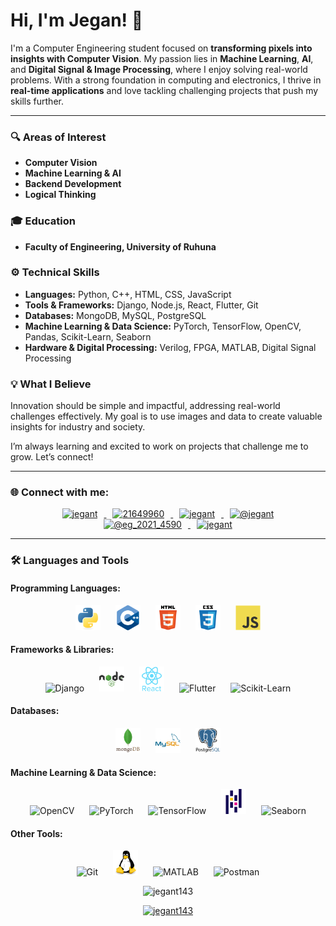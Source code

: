 # Hi, I'm Jegan! 👋

I'm a Computer Engineering student focused on **transforming pixels into insights with Computer Vision**. My passion lies in **Machine Learning**, **AI**, and **Digital Signal & Image Processing**, where I enjoy solving real-world problems. With a strong foundation in computing and electronics, I thrive in **real-time applications** and love tackling challenging projects that push my skills further.

---

### 🔍 Areas of Interest
- **Computer Vision**
- **Machine Learning & AI**
- **Backend Development**
- **Logical Thinking**

### 🎓 Education
- **Faculty of Engineering, University of Ruhuna**

### ⚙️ Technical Skills
- **Languages:** Python, C++, HTML, CSS, JavaScript
- **Tools & Frameworks:** Django, Node.js, React, Flutter, Git
- **Databases:** MongoDB, MySQL, PostgreSQL
- **Machine Learning & Data Science:** PyTorch, TensorFlow, OpenCV, Pandas, Scikit-Learn, Seaborn
- **Hardware & Digital Processing:** Verilog, FPGA, MATLAB, Digital Signal Processing

### 💡 What I Believe
Innovation should be simple and impactful, addressing real-world challenges effectively. My goal is to use images and data to create valuable insights for industry and society.

I’m always learning and excited to work on projects that challenge me to grow. Let’s connect!

---

### 🌐 Connect with me:

<p align="center">
  <a href="https://linkedin.com/in/jegant" target="_blank">
    <img src="https://raw.githubusercontent.com/rahuldkjain/github-profile-readme-generator/master/src/images/icons/Social/linked-in-alt.svg" alt="jegant" height="30" width="40" style="margin: 0 10px;" />
  </a>
  <a href="https://stackoverflow.com/users/21649960" target="_blank">
    <img src="https://raw.githubusercontent.com/rahuldkjain/github-profile-readme-generator/master/src/images/icons/Social/stack-overflow.svg" alt="21649960" height="30" width="40" style="margin: 0 10px;" />
  </a>
  <a href="https://kaggle.com/jegant" target="_blank">
    <img src="https://raw.githubusercontent.com/rahuldkjain/github-profile-readme-generator/master/src/images/icons/Social/kaggle.svg" alt="jegant" height="30" width="40" style="margin: 0 10px;" />
  </a>
  <a href="https://medium.com/@jegant" target="_blank">
    <img src="https://raw.githubusercontent.com/rahuldkjain/github-profile-readme-generator/master/src/images/icons/Social/medium.svg" alt="@jegant" height="30" width="40" style="margin: 0 10px;" />
  </a>
  <a href="https://www.hackerrank.com/@eg_2021_4590" target="_blank">
    <img src="https://raw.githubusercontent.com/rahuldkjain/github-profile-readme-generator/master/src/images/icons/Social/hackerrank.svg" alt="@eg_2021_4590" height="30" width="40" style="margin: 0 10px;" />
  </a>
  <a href="https://leetcode.com/u/jegant/" target="_blank">
    <img src="https://raw.githubusercontent.com/rahuldkjain/github-profile-readme-generator/master/src/images/icons/Social/leet-code.svg" alt="jegant" height="30" width="40" style="margin: 0 10px;" />
  </a>
</p>

---

### 🛠️ Languages and Tools

#### Programming Languages:
<p align="center">
  <img src="https://raw.githubusercontent.com/devicons/devicon/master/icons/python/python-original.svg" alt="Python" width="40" height="40" style="margin: 0 10px;"/> 
  <img src="https://raw.githubusercontent.com/devicons/devicon/master/icons/cplusplus/cplusplus-original.svg" alt="C++" width="40" height="40" style="margin: 0 10px;"/>
  <img src="https://raw.githubusercontent.com/devicons/devicon/master/icons/html5/html5-original-wordmark.svg" alt="HTML5" width="40" height="40" style="margin: 0 10px;"/>
  <img src="https://raw.githubusercontent.com/devicons/devicon/master/icons/css3/css3-original-wordmark.svg" alt="CSS3" width="40" height="40" style="margin: 0 10px;"/>
  <img src="https://raw.githubusercontent.com/devicons/devicon/master/icons/javascript/javascript-original.svg" alt="JavaScript" width="40" height="40" style="margin: 0 10px;"/>
</p>

#### Frameworks & Libraries:
<p align="center">
  <img src="https://cdn.worldvectorlogo.com/logos/django.svg" alt="Django" width="40" height="40" style="margin: 0 10px;"/>
  <img src="https://raw.githubusercontent.com/devicons/devicon/master/icons/nodejs/nodejs-original-wordmark.svg" alt="Node.js" width="40" height="40" style="margin: 0 10px;"/>
  <img src="https://raw.githubusercontent.com/devicons/devicon/master/icons/react/react-original-wordmark.svg" alt="React" width="40" height="40" style="margin: 0 10px;"/>
  <img src="https://www.vectorlogo.zone/logos/flutterio/flutterio-icon.svg" alt="Flutter" width="40" height="40" style="margin: 0 10px;"/>
  <img src="https://upload.wikimedia.org/wikipedia/commons/0/05/Scikit_learn_logo_small.svg" alt="Scikit-Learn" width="40" height="40" style="margin: 0 10px;"/>
</p>

#### Databases:
<p align="center">
  <img src="https://raw.githubusercontent.com/devicons/devicon/master/icons/mongodb/mongodb-original-wordmark.svg" alt="MongoDB" width="40" height="40" style="margin: 0 10px;"/>
  <img src="https://raw.githubusercontent.com/devicons/devicon/master/icons/mysql/mysql-original-wordmark.svg" alt="MySQL" width="40" height="40" style="margin: 0 10px;"/>
  <img src="https://raw.githubusercontent.com/devicons/devicon/master/icons/postgresql/postgresql-original-wordmark.svg" alt="PostgreSQL" width="40" height="40" style="margin: 0 10px;"/>
</p>

#### Machine Learning & Data Science:
<p align="center">
  <img src="https://www.vectorlogo.zone/logos/opencv/opencv-icon.svg" alt="OpenCV" width="40" height="40" style="margin: 0 10px;"/>
  <img src="https://www.vectorlogo.zone/logos/pytorch/pytorch-icon.svg" alt="PyTorch" width="40" height="40" style="margin: 0 10px;"/>
  <img src="https://www.vectorlogo.zone/logos/tensorflow/tensorflow-icon.svg" alt="TensorFlow" width="40" height="40" style="margin: 0 10px;"/>
  <img src="https://raw.githubusercontent.com/devicons/devicon/2ae2a900d2f041da66e950e4d48052658d850630/icons/pandas/pandas-original.svg" alt="Pandas" width="40" height="40" style="margin: 0 10px;"/>
  <img src="https://seaborn.pydata.org/_images/logo-mark-lightbg.svg" alt="Seaborn" width="40" height="40" style="margin: 0 10px;"/>
</p>

#### Other Tools:
<p align="center">
  <img src="https://www.vectorlogo.zone/logos/git-scm/git-scm-icon.svg" alt="Git" width="40" height="40" style="margin: 0 10px;"/>
  <img src="https://raw.githubusercontent.com/devicons/devicon/master/icons/linux/linux-original.svg" alt="Linux" width="40" height="40" style="margin: 0 10px;"/>
  <img src="https://upload.wikimedia.org/wikipedia/commons/2/21/Matlab_Logo.png" alt="MATLAB" width="40" height="40" style="margin: 0 10px;"/>
  <img src="https://www.vectorlogo.zone/logos/getpostman/getpostman-icon.svg" alt="Postman" width="40" height="40" style="margin: 0 10px;"/>
</p>

<p align="center"> 
  <img src="https://komarev.com/ghpvc/?username=jegant143&label=Profile%20views&color=0e75b6&style=flat" alt="jegant143" />
</p>

<p align="center"> 
  <a href="https://github.com/ryo-ma/github-profile-trophy"><img src="https://github-profile-trophy.vercel.app/?username=jegant143" alt="jegant143" /></a>
</p>
